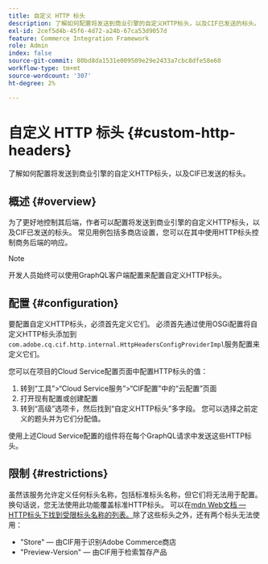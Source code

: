 ```yaml
---
title: 自定义 HTTP 标头
description: 了解如何配置将发送到商业引擎的自定义HTTP标头，以及CIF已发送的标头。
exl-id: 2cef5d4b-45f6-4d72-a24b-67ca53d9057d
feature: Commerce Integration Framework
role: Admin
index: false
source-git-commit: 80bd8da1531e009509e29e2433a7cbc8dfe58e60
workflow-type: tm+mt
source-wordcount: '307'
ht-degree: 2%

---
```



# 自定义 HTTP 标头 {#custom-http-headers}

了解如何配置将发送到商业引擎的自定义HTTP标头，以及CIF已发送的标头。

## 概述 {#overview}

为了更好地控制其后端，作者可以配置将发送到商业引擎的自定义HTTP标头，以及CIF已发送的标头。 常见用例包括多商店设置，您可以在其中使用HTTP标头控制商务后端的响应。

>[!NOTE]
>
>开发人员始终可以使用GraphQL客户端配置来配置自定义HTTP标头。
>

## 配置 {#configuration}

要配置自定义HTTP标头，必须首先定义它们。 必须首先通过使用OSGi配置将自定义HTTP标头添加到`com.adobe.cq.cif.http.internal.HttpHeadersConfigProviderImpl`服务配置来定义它们。

您可以在项目的Cloud Service配置页面中配置HTTP标头的值：

1. 转到“工具”>“Cloud Service服务”>“CIF配置”中的“云配置”页面
1. 打开现有配置或创建配置
1. 转到“高级”选项卡，然后找到“自定义HTTP标头”多字段。 您可以选择之前定义的题头并为它们分配值。

使用上述Cloud Service配置的组件将在每个GraphQL请求中发送这些HTTP标头。

## 限制 {#restrictions}

虽然该服务允许定义任何标头名称，包括标准标头名称，但它们将无法用于配置。 换句话说，您无法使用此功能覆盖标准HTTP标头。 可以在[mdn Web文档 — HTTP标头下找到受限标头名称的列表。](https://developer.mozilla.org/en-US/docs/Web/HTTP/Headers)除了这些标头之外，还有两个标头无法使用：

* &quot;Store&quot; — 由CIF用于识别Adobe Commerce商店
* &quot;Preview-Version&quot; — 由CIF用于检索暂存产品

